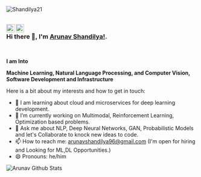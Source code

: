 <p align="left"> <img src="https://komarev.com/ghpvc/?username=Shandilya21" alt="Shandilya21" /> </p>

<br/>
<a href="https://twitter.com/shandilyaarunav?lang=en">
  <img align="left" alt="ShandilyaArunav| Twitter" width="22px" src="https://cdn.jsdelivr.net/npm/simple-icons@v3/icons/twitter.svg" />
</a>
<a href="https://www.linkedin.com/in/arunav-shandilya/">
  <img align="left" alt="Linkedin" width="22px" src="https://cdn.jsdelivr.net/npm/simple-icons@v3/icons/linkedin.svg" />
</a>

### Hi there 👋, I'm [Arunav Shandilya!](https://shandilya21.github.io/).

<br />


**I am Into**

**Machine Learning, Natural Language Processing, and Computer Vision, Software Development and Infrastructure**

Here is a bit about my interests and how to get in touch:

- 💬 I am learning about cloud and microservices for deep learning development.
- 🌱 I’m currently working on Multimodal, Reinforcement Learning, Optimization based problems.
- 💬 Ask me about NLP, Deep Neural Networks, GAN, Probabilistic Models and let's Collaborate to knock new ideas to code.
- 📫 How to reach me: arunavshandilya96@gmail.com (I'm open for hiring and Looking for ML,DL Opportunities.)
- 😄 Pronouns: he/him

![Arunav Github Stats](https://github-readme-stats.vercel.app/api?username=Shandilya21&show_icons=true&title_color=fff&icon_color=79ff97&text_color=9f9f9f&bg_color=151515)

<br />
